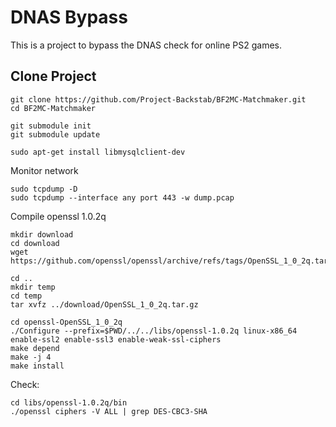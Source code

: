 # DNAS Bypass

This is a project to bypass the DNAS check for online PS2 games.


## Clone Project

```
git clone https://github.com/Project-Backstab/BF2MC-Matchmaker.git
cd BF2MC-Matchmaker

git submodule init
git submodule update

sudo apt-get install libmysqlclient-dev
```

Monitor network
```
sudo tcpdump -D
sudo tcpdump --interface any port 443 -w dump.pcap
```

Compile openssl 1.0.2q
```
mkdir download
cd download
wget https://github.com/openssl/openssl/archive/refs/tags/OpenSSL_1_0_2q.tar.gz

cd ..
mkdir temp
cd temp
tar xvfz ../download/OpenSSL_1_0_2q.tar.gz

cd openssl-OpenSSL_1_0_2q
./Configure --prefix=$PWD/../../libs/openssl-1.0.2q linux-x86_64 enable-ssl2 enable-ssl3 enable-weak-ssl-ciphers
make depend
make -j 4
make install
```

Check:
```
cd libs/openssl-1.0.2q/bin
./openssl ciphers -V ALL | grep DES-CBC3-SHA
```
